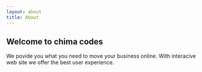 ```yaml
---
layout: about
title: About
---
```


## Welcome to chima codes 
We povide you what you need to move your business online. With interacive web site we offer the best user experience. 

